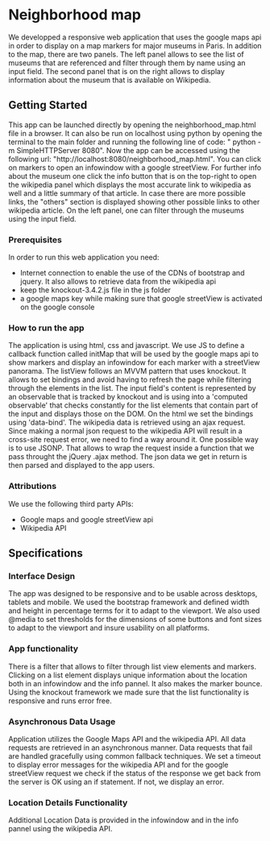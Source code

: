 # Neighborhood map

We developped a responsive web application that uses the google maps api in order to display on a map markers for major museums in Paris. In addition to the map, there are two panels. The left panel allows to see the list of museums that are referenced and filter through them by name using an input field. The second panel that is on the right allows to display information about the museum that is available on Wikipedia.

## Getting Started

This app can be launched directly by opening the neighborhood_map.html file in a browser. It can also be run on localhost using python by opening the terminal to the main folder and running the following line of code: " python -m SimpleHTTPServer 8080". Now the app can be accessed using the following url: "http://localhost:8080/neighborhood_map.html".
You can click on markers to open an infowindow with a google streetView. For further info about the museum one click the info button that is on the top-right to open the wikipedia panel which displays the most accurate link to wikipedia as well and a little summary of that article. In case there are more possible links, the "others" section is displayed showing other possible links to other wikipedia article. On the left panel, one can filter through the museums using the input field.

### Prerequisites

In order to run this web application you need:
* Internet connection to enable the use of the CDNs of bootstrap and jquery. It also allows to retrieve data from the wikipedia api
* keep the knockout-3.4.2.js file in the js folder
* a google maps key while making sure that google streetView is activated on the google console


### How to run the app

The application is using html, css and javascript. We use JS to define a callback function called initMap that will be used by the google maps api to show markers and display an infowindow for each marker with a streetView panorama. The listView follows an MVVM pattern that uses knockout. It allows to set bindings and avoid having to refresh the page while filtering through the elements in the list. The input field's content is represented by an observable that is tracked by knockout and is using into a 'computed observable' that checks constantly for the list elements that contain part of the input and displays those on the DOM. On the html we set the bindings using 'data-bind'.
The wikipedia data is retrieved using an ajax request. Since making a normal json request to the wikipedia API will result in a cross-site request error, we need to find a way around it. One possible way is to use JSONP. That allows to wrap the request inside a function that we pass throught the jQuery .ajax method. The json data we get in return is then parsed and displayed to the app users.

### Attributions

We use the following third party APIs:
* Google maps and google streetView api
* Wikipedia API

## Specifications

### Interface Design
The app was designed to be responsive and to be usable across desktops, tablets and mobile. We used the bootstrap framework and defined width and height in percentage terms for it to adapt to the viewport. We also used @media to set thresholds for the dimensions of some buttons and font sizes to adapt to the viewport and insure usability on all platforms.

### App functionality
There is a filter that allows to filter through list view elements and markers. Clicking on a list element displays unique information about the location both in an infowindow and the info pannel. It also makes the marker bounce. Using the knockout framework we made sure that the list functionality is responsive and runs error free.

### Asynchronous Data Usage
Application utilizes the Google Maps API and the wikipedia API.
All data requests are retrieved in an asynchronous manner.
Data requests that fail are handled gracefully using common fallback techniques. We set a timeout to display error messages for the wikipedia API and for the google streetView request we check if the status of the response we get back from the server is OK using an if statement. If not, we display an error.

### Location Details Functionality
Additional Location Data is provided in the infowindow and in the info pannel using the wikipedia API.
